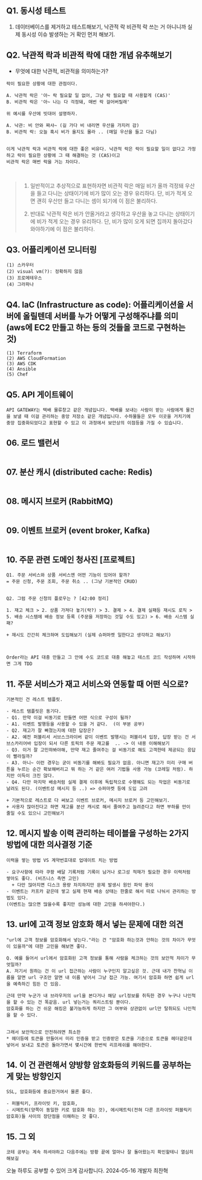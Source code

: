 

## Q1. 동시성 테스트
1. 데이터베이스를 제거하고 테스트해보기, 낙관적 락 비관적 락 쓰는 거 아니니까 실제 동시성 이슈 발생하는 거 확인 먼저 해보기.

## Q2. 낙관적 락과 비관적 락에 대한 개념 유추해보기

- 무엇에 대한 낙관적, 비관적을 의미하는가?
```
락이 필요한 상황에 대한 관점이다.

A. 낙관적 락은 '아~ 락 필요할 일 없어, 그냥 락 필요할 때 사용할게 (CAS)'
B. 비관적 락은 '아~ 나는 다 걱정돼, 매번 락 걸어버릴래'

위 예시를 우산에 빗대어 설명하자.

A. 낙관: 비 안와 짜샤~ (길 가다 비 내리면 우산을 가지러 감)
B. 비관적 락: 오늘 혹시 비가 올지도 몰라 .. (매일 우산을 들고 다님)


이게 낙관적 락과 비관적 락에 대한 좋은 비유다. 낙관적 락은 락이 필요할 일이 없다고 가정하고 락이 필요한 상황에 그 때 해결하는 것 (CAS)이고
비관적 락은 매번 락을 거는 차이다. 
```

<br>

> 1. 일반적이고 추상적으로 표현하자면 비관적 락은 매일 비가 올까 걱정돼 우산을 들고 다니는 상태이기에 비가 많이 오는 경우 유리하다. 단, 비가 적게 오면 괜히 우산만 들고 다니는 셈이 되기에 이 점은 불리하다.
>
> 2. 반대로 낙관적 락은 비가 안올거라고 생각하고 우산을 놓고 다니는 상태이기에 비가 적게 오는 경우 유리하다. 단, 비가 많이 오게 되면 집까지 돌아갔다 와야하기에 이 점은 불리하다.



## Q3. 어플리케이션 모니터링
```
(1) 스카우터
(2) visual vm(?): 정확하지 않음
(3) 프로메테우스
(4) 그라파나
```

## Q4. IaC (Infrastructure as code): 어플리케이션을 서버에 올릴텐데 서버를 누가 어떻게 구성해주냐를 의미 (aws에 EC2 만들고 하는 등의 것들을 코드로 구현하는 것)
```
(1) Terraform
(2) AWS CloudFormation
(3) AWS CDK
(4) Ansible
(5) Chef
```

## Q5. API 게이트웨이

```
API GATEWAY는 택배 물류창고 같은 개념입니다. 택배를 보내는 사람이 받는 사람에게 물건을 보낼 때 이걸 관리하는 중앙 저장소 같은 개념입니다. 수하물들은 모두 이곳을 거치기에
중앙 집중화되었다고 표현할 수 있고 이 과정에서 보안상의 이점등을 가질 수 있습니다.
```



## 06. 로드 밸런서

```

```



## 07. 분산 캐시 (distributed cache: Redis)
```

```


## 08. 메시지 브로커 (RabbitMQ)
```

```


## 09. 이벤트 브로커 (event broker, Kafka) 
```

```


## 10. 주문 관련 도메인 청사진 [프로젝트]
```
Q1. 주문 서비스와 상품 서비스엔 어떤 기능이 있어야 할까?
= 주문 신청, 주문 조회, 주문 취소 .. (그냥 기본적인 CRUD)


Q2. 그럼 주문 신청의 플로우는 ? [42:00 정리]

1. 재고 체크 > 2. 상품 가져다 놓기(락?) > 3. 결제 > 4. 결제 실패등 재시도 로직 > 5. 배송 시스템에 배송 정보 등록 (주문을 저장하는 것일 수도 있고) > 6. 배송 시스템 실패?

+ 재시도 간간히 체크하며 도입해보기 (실제 슈퍼마켓 일한다고 생각하고 해보기)



Order라는 API 대충 만들고 그 안에 수도 코드로 대충 해놓고 테스트 코드 작성하며 시작하면 그게 TDD
```


## 11. 주문 서비스가 재고 서비스와 연동할 때 어떤 식으로?
```
기본적인 건 레스트 템플릿.

- 레스트 템플릿은 동기다.
- Q1. 만약 이걸 비동기로 만들면 어떤 식으로 구성이 될까?
- A1. 이벤트 발행등을 사용할 수 있을 거 같다.  (이 부분 공부)
- Q2. 재고가 잘 빠졌는지에 대한 답장은?
- A2. 예전 퍼블리셔 서브스크라이버 같이 이벤트 발행시는 퍼블리셔 입장, 답장 받는 건 서브스카리어바 입장이 되서 다른 토픽의 주문 재고를  .. -> 이 내용 이해해보기
- Q3. 이거 잘 고민햐봐야해, 만약 재고 줄여주는 걸 비동기로 해도 고객한테 제공되는 응답이 빨라질까? 
- A3. 아니~ 이런 경우는 굳이 비동기를 해봐도 필요가 없음. 아니면 재고가 미리 구매 버튼을 누르는 순간 확보해버리고 뭐 하는 거 같은 여러 기법들 사용 가능 (코레일 처럼). 하지만 이득이 크진 않다.
- Q4. 다만 마지막 배송처럼 실제 결제 이후에 독립적으로 수행해도 되는 작업은 비동기로 날려도 된다. (이벤트성 메시지 등 ..) => 슈퍼마켓 등에 도입 고려

+ 기본적으로 레스트로 다 써보고 이벤트 브로커, 메시지 브로커 등 고민해보기.
+ 사용자 많아진다고 하면 재고를 분산 캐시로 해서 줄여주고 늘려준다고 하면 부하를 만이 줄일 수도 있으니 고민해보기
```


## 12. 메시지 발송 이력 관리하는 테이블을 구성하는 2가지 방법에 대한 의사결정 기준
```
이력을 쌓는 방법 VS 계약번호대로 업데이트 치는 방법

- 요구사항에 따라 쿠팡 배달 기록처럼 기록이 남거나 로그성 적재가 필요한 경우 이력처럼 쌓아도 좋다. (비즈니스 측면 고민)
  + 다만 많아지면 디스크 용량 차지하지만 문제 발생시 원인 파악 용이
- 이벤트는 카프카 같은데 쌓고 실제 현재 배송 상태는 한줄로 해서 따로 나눠서 관리하는 방법도 있다.
(이벤트는 많으면 많을수록 좋지만 성능에 대한 고민을 하셔야한다.)
```


## 13. url에 고객 정보 암호화 해서 넣는 문제에 대한 의견
```
"url에 고객 정보를 암호화해서 넣는다."라는 건 "암호화 하는것과 안하는 것의 차이가 무엇이 있을까"에 대한 고민을 해보면 좋다.

Q. 예를 들어서 url에서 암호화된 고객 정보를 통해 사람을 체크하는 것의 보안적 차이가 무엇일까?
A. 저기서 원하는 건 이 url 접근하는 사람이 누구인지 알고싶은 것. 근데 내가 찬혁님 이름을 알면 url 구조만 알면 내 이름 넣어서 그냥 접근 가능. 여기서 암호화 하면 쉽게 url을 예측하긴 힘든 건 있음.

근데 만약 누군가 내 브라우저의 url을 본다거나 해당 url정보를 취득한 경우 누구나 나인척을 할 수 있는 건 똑같음. url 넣는거는 쿼리스트링 뿐이다.
암호화를 하는 건 쉬운 해킹은 불가능하게 하지만 그 여부와 상관없이 url만 탈취되도 나인척을 할 수 있다.


그래서 보안적으로 안전하려면 최소한
* 헤더등에 토큰을 만들어서 미리 인증을 받고 인증받은 토큰을 기준으로 토큰을 헤더같은데 넣어서 보내고 토큰은 돌아가면서 몇시간에 한번씩 리프레쉬를 해야한다.

```

## 14. 이 건 관련해서 양방향 암호화등의 키워드를 공부하는게 맞는 방향인지
```
SSL, 암호화등에 중요한거여서 물론 좋다.

- 퍼블릭키, 프라이빗 키, 암호화,
- 시메트릭(양쪽이 동일한 키로 암호화 하는 것), 에시메트릭(전혀 다른 프라이빗 퍼블릭키 암호화)들 사이의 장단점을 이해하는 것 좋다.
```


## 15. 그 외
```
코테 공부는 계속 하셔야하고 다음주에는 방황 끝에 얼마나 잘 돌아왔는지 확인할테니 열심히 해보길
```


오늘 하루도 공부할 수 있어 크게 감사합니다. 2024-05-16 개발자 최찬혁
